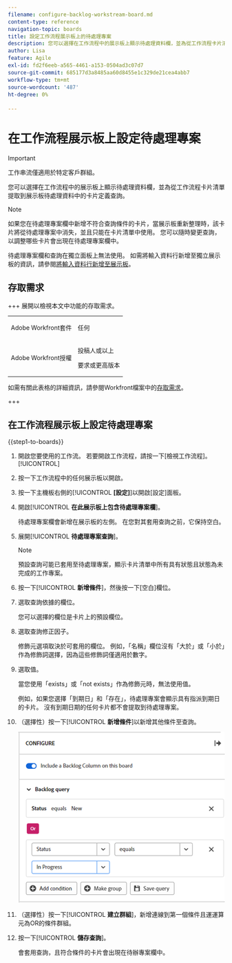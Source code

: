 ```yaml
---
filename: configure-backlog-workstream-board.md
content-type: reference
navigation-topic: boards
title: 設定工作流程展示板上的待處理專案
description: 您可以選擇在工作流程中的展示板上顯示待處理資料欄，並為從工作流程卡片清單提取到展示板待處理資料中的卡片定義查詢。
author: Lisa
feature: Agile
exl-id: fd2f6eeb-a565-4461-a153-0504ad3c07d7
source-git-commit: 685177d3a8485aa60d8455e1c329de21cea4abb7
workflow-type: tm+mt
source-wordcount: '487'
ht-degree: 0%

---
```


# 在工作流程展示板上設定待處理專案

>[!IMPORTANT]
>
>工作串流僅適用於特定客戶群組。

您可以選擇在工作流程中的展示板上顯示待處理資料欄，並為從工作流程卡片清單提取到展示板待處理資料中的卡片定義查詢。

>[!NOTE]
>
>如果您在待處理專案欄中新增不符合查詢條件的卡片，當展示板重新整理時，該卡片將從待處理專案中消失，並且只能在卡片清單中使用。 您可以隨時變更查詢，以調整哪些卡片會出現在待處理專案欄中。

待處理專案欄和查詢在獨立面板上無法使用。 如需將輸入資料行新增至獨立展示板的資訊，請參閱[將輸入資料行新增至展示板](/help/quicksilver/agile/use-boards-agile-planning-tools/add-intake-column-to-board.md)。

## 存取需求

+++ 展開以檢視本文中功能的存取需求。

<table style="table-layout:auto"> 
 <col> 
 <col> 
 <tbody> 
  <tr> 
   <td role="rowheader">Adobe Workfront套件</td> 
   <td> <p>任何</p> </td> 
  </tr> 
  <tr> 
   <td role="rowheader">Adobe Workfront授權</td> 
   <td> 
   <p>投稿人或以上</p> 
   <p>要求或更高版本</p>
   </td> 
  </tr> 
 </tbody> 
</table>

如需有關此表格的詳細資訊，請參閱Workfront檔案中的[存取需求](/help/quicksilver/administration-and-setup/add-users/access-levels-and-object-permissions/access-level-requirements-in-documentation.md)。

+++

## 在工作流程展示板上設定待處理專案

{{step1-to-boards}}

1. 開啟您要使用的工作流。 若要開啟工作流程，請按一下[檢視工作流程]。[!UICONTROL **&#x200B;**]
1. 按一下工作流程中的任何展示板以開啟。
1. 按一下主機板右側的&#x200B;[!UICONTROL **[設定]**]&#x200B;以開啟[設定]面板。
1. 開啟&#x200B;[!UICONTROL **在此展示板上包含待處理專案欄**]。

   待處理專案欄會新增在展示板的左側。 在您對其套用查詢之前，它保持空白。

1. 展開&#x200B;[!UICONTROL **待處理專案查詢**]。

   >[!NOTE]
   >
   >預設查詢可能已套用至待處理專案，顯示卡片清單中所有具有狀態且狀態為未完成的工作專案。

1. 按一下&#x200B;[!UICONTROL **新增條件**]，然後按一下[空白]欄位。
1. 選取查詢依據的欄位。

   您可以選擇的欄位是卡片上的預設欄位。

1. 選取查詢修正因子。

   修飾元選項取決於可套用的欄位。 例如，「名稱」欄位沒有「大於」或「小於」作為修飾詞選擇，因為這些修飾詞僅適用於數字。

1. 選取值。

   當您使用「exists」或「not exists」作為修飾元時，無法使用值。

   例如，如果您選擇「到期日」和「存在」，待處理專案會顯示具有指派到期日的卡片。 沒有到期日期的任何卡片都不會提取到待處理專案。

1. （選擇性）按一下&#x200B;[!UICONTROL **新增條件**]&#x200B;以新增其他條件至查詢。

   ![待處理專案查詢](assets/backlog-query-wrkstrm-board.png)

1. （選擇性）按一下&#x200B;[!UICONTROL **建立群組**]，新增連線到第一個條件且運運算元為OR的條件群組。
1. 按一下&#x200B;[!UICONTROL **儲存查詢**]。

   會套用查詢，且符合條件的卡片會出現在待辦專案欄中。
